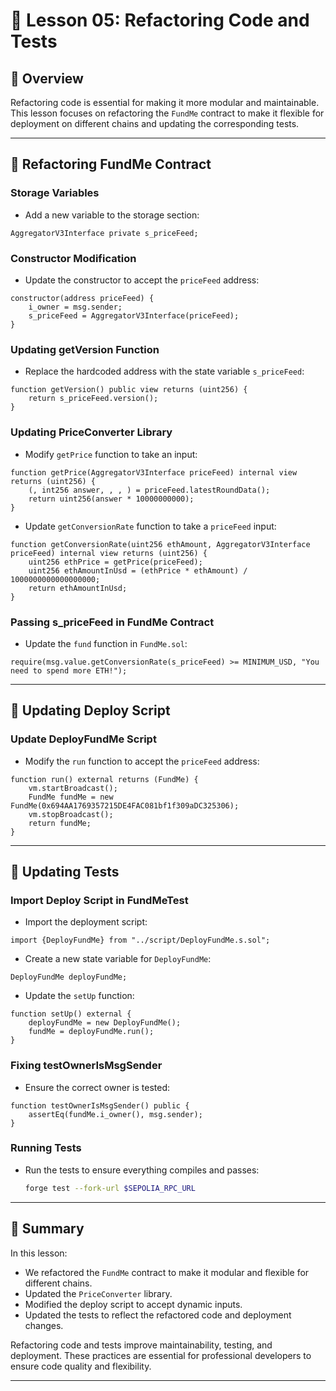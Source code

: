 # 📝 Lesson 05: Refactoring Code and Tests

## 📖 Overview
Refactoring code is essential for making it more modular and maintainable. This lesson focuses on refactoring the `FundMe` contract to make it flexible for deployment on different chains and updating the corresponding tests.

---

## 📂 Refactoring FundMe Contract

### **Storage Variables**
- Add a new variable to the storage section:
```solidity
AggregatorV3Interface private s_priceFeed;
```

### **Constructor Modification**
- Update the constructor to accept the `priceFeed` address:
```solidity
constructor(address priceFeed) {
    i_owner = msg.sender;
    s_priceFeed = AggregatorV3Interface(priceFeed);
}
```

### **Updating getVersion Function**
- Replace the hardcoded address with the state variable `s_priceFeed`:
```solidity
function getVersion() public view returns (uint256) {
    return s_priceFeed.version();
}
```

### **Updating PriceConverter Library**
- Modify `getPrice` function to take an input:
```solidity
function getPrice(AggregatorV3Interface priceFeed) internal view returns (uint256) {
    (, int256 answer, , , ) = priceFeed.latestRoundData();
    return uint256(answer * 10000000000);
}
```
- Update `getConversionRate` function to take a `priceFeed` input:
```solidity
function getConversionRate(uint256 ethAmount, AggregatorV3Interface priceFeed) internal view returns (uint256) {
    uint256 ethPrice = getPrice(priceFeed);
    uint256 ethAmountInUsd = (ethPrice * ethAmount) / 1000000000000000000;
    return ethAmountInUsd;
}
```

### **Passing s_priceFeed in FundMe Contract**
- Update the `fund` function in `FundMe.sol`:
```solidity
require(msg.value.getConversionRate(s_priceFeed) >= MINIMUM_USD, "You need to spend more ETH!");
```

---

## 📂 Updating Deploy Script

### **Update DeployFundMe Script**
- Modify the `run` function to accept the `priceFeed` address:
```solidity
function run() external returns (FundMe) {
    vm.startBroadcast();
    FundMe fundMe = new FundMe(0x694AA1769357215DE4FAC081bf1f309aDC325306);
    vm.stopBroadcast();
    return fundMe;
}
```

---

## 📂 Updating Tests

### **Import Deploy Script in FundMeTest**
- Import the deployment script:
```solidity
import {DeployFundMe} from "../script/DeployFundMe.s.sol";
```
- Create a new state variable for `DeployFundMe`:
```solidity
DeployFundMe deployFundMe;
```
- Update the `setUp` function:
```solidity
function setUp() external {
    deployFundMe = new DeployFundMe();
    fundMe = deployFundMe.run();
}
```

### **Fixing testOwnerIsMsgSender**
- Ensure the correct owner is tested:
```solidity
function testOwnerIsMsgSender() public {
    assertEq(fundMe.i_owner(), msg.sender);
}
```

### **Running Tests**
- Run the tests to ensure everything compiles and passes:
  ```bash
  forge test --fork-url $SEPOLIA_RPC_URL
  ```

---

## 🧪 Summary

In this lesson:
- We refactored the `FundMe` contract to make it modular and flexible for different chains.
- Updated the `PriceConverter` library.
- Modified the deploy script to accept dynamic inputs.
- Updated the tests to reflect the refactored code and deployment changes.

Refactoring code and tests improve maintainability, testing, and deployment. These practices are essential for professional developers to ensure code quality and flexibility.

---

